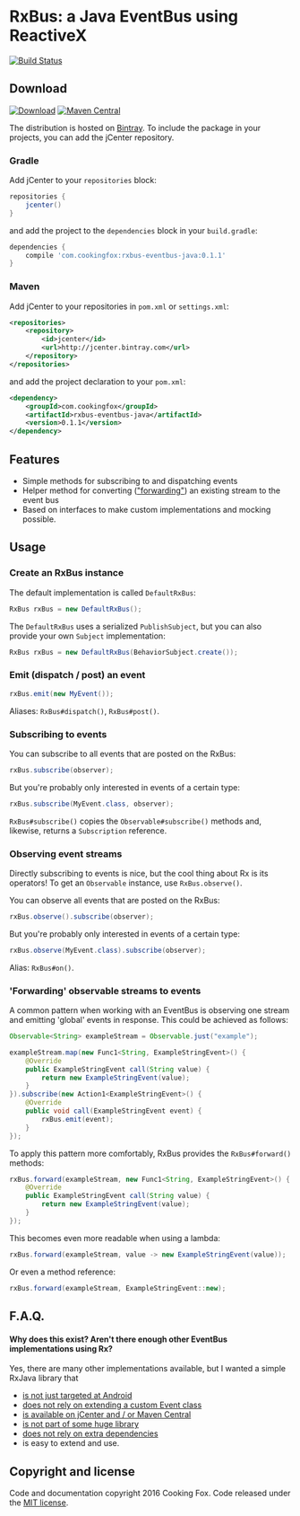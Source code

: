 # RxBus: a Java EventBus using ReactiveX

[![Build Status](https://travis-ci.org/cookingfox/rxbus-eventbus-java.svg?branch=master)](https://travis-ci.org/cookingfox/rxbus-eventbus-java)

## Download

[![Download](https://api.bintray.com/packages/cookingfox/maven/rxbus-eventbus-java/images/download.svg)](https://bintray.com/cookingfox/maven/rxbus-eventbus-java/_latestVersion)
[![Maven Central](https://maven-badges.herokuapp.com/maven-central/com.cookingfox/rxbus-eventbus-java/badge.svg)](https://maven-badges.herokuapp.com/maven-central/com.cookingfox/rxbus-eventbus-java)

The distribution is hosted on [Bintray](https://bintray.com/cookingfox/maven/rxbus-eventbus-java/view).
To include the package in your projects, you can add the jCenter repository.

### Gradle

Add jCenter to your `repositories` block:

```groovy
repositories {
    jcenter()
}
```

and add the project to the `dependencies` block in your `build.gradle`:

```groovy
dependencies {
    compile 'com.cookingfox:rxbus-eventbus-java:0.1.1'
}
```

### Maven

Add jCenter to your repositories in `pom.xml` or `settings.xml`:

```xml
<repositories>
    <repository>
        <id>jcenter</id>
        <url>http://jcenter.bintray.com</url>
    </repository>
</repositories>
```

and add the project declaration to your `pom.xml`:

```xml
<dependency>
    <groupId>com.cookingfox</groupId>
    <artifactId>rxbus-eventbus-java</artifactId>
    <version>0.1.1</version>
</dependency>
```

## Features

- Simple methods for subscribing to and dispatching events
- Helper method for converting (["forwarding"](#forwarding-observable-streams-to-events)) an 
existing stream to the event bus
- Based on interfaces to make custom implementations and mocking possible.

## Usage

### Create an RxBus instance

The default implementation is called `DefaultRxBus`:

```java
RxBus rxBus = new DefaultRxBus();
```

The `DefaultRxBus` uses a serialized `PublishSubject`, but you can also provide your own `Subject`
implementation:

```java
RxBus rxBus = new DefaultRxBus(BehaviorSubject.create());
```

### Emit (dispatch / post) an event

```java
rxBus.emit(new MyEvent());
```

Aliases: `RxBus#dispatch()`, `RxBus#post()`.

### Subscribing to events

You can subscribe to all events that are posted on the RxBus:

```java
rxBus.subscribe(observer);
```

But you're probably only interested in events of a certain type:

```java
rxBus.subscribe(MyEvent.class, observer);
```

`RxBus#subscribe()` copies the `Observable#subscribe()` methods and, likewise, returns a
`Subscription` reference.

### Observing event streams

Directly subscribing to events is nice, but the cool thing about Rx is its operators! To get an
`Observable` instance, use `RxBus.observe()`.

You can observe all events that are posted on the RxBus:

```java
rxBus.observe().subscribe(observer);
```

But you're probably only interested in events of a certain type:

```java
rxBus.observe(MyEvent.class).subscribe(observer);
```

Alias: `RxBus#on()`.

### 'Forwarding' observable streams to events

A common pattern when working with an EventBus is observing one stream and emitting 'global' events
in response. This could be achieved as follows:

```java
Observable<String> exampleStream = Observable.just("example");

exampleStream.map(new Func1<String, ExampleStringEvent>() {
    @Override
    public ExampleStringEvent call(String value) {
        return new ExampleStringEvent(value);
    }
}).subscribe(new Action1<ExampleStringEvent>() {
    @Override
    public void call(ExampleStringEvent event) {
        rxBus.emit(event);
    }
});
```

To apply this pattern more comfortably, RxBus provides the `RxBus#forward()` methods:

```java
rxBus.forward(exampleStream, new Func1<String, ExampleStringEvent>() {
    @Override
    public ExampleStringEvent call(String value) {
        return new ExampleStringEvent(value);
    }
});
```

This becomes even more readable when using a lambda:

```java
rxBus.forward(exampleStream, value -> new ExampleStringEvent(value));
```

Or even a method reference:

```java
rxBus.forward(exampleStream, ExampleStringEvent::new);
```

## F.A.Q.

#### Why does this exist? Aren't there enough other EventBus implementations using Rx?

Yes, there are many other implementations available, but I wanted a simple RxJava library that

- [is not just targeted at Android](https://github.com/AndroidKnife/RxBus)
- [does not rely on extending a custom Event class](https://github.com/kubode/RxEventBus)
- [is available on jCenter and / or Maven Central](https://github.com/cuimingqiang/rxjava-RxBus)
- [is not part of some huge library](https://github.com/Netflix/netflix-commons)
- [does not rely on extra dependencies](https://github.com/stream1984/rxBus)
- is easy to extend and use.

## Copyright and license

Code and documentation copyright 2016 Cooking Fox. Code released under the [MIT license](LICENSE).
